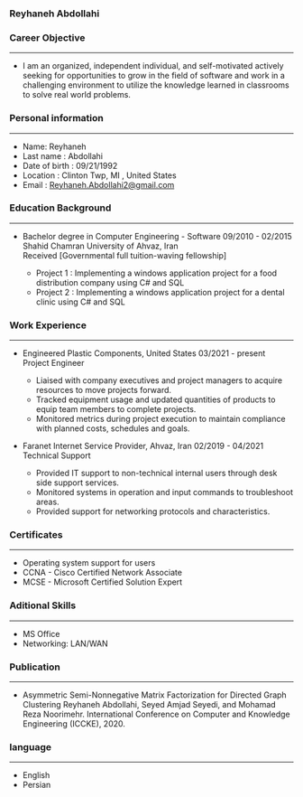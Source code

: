 ### Reyhaneh Abdollahi


### Career Objective

---
+ I am an organized, independent individual, and self-motivated actively seeking for opportunities to grow in the field of software and work in a challenging environment to         utilize the knowledge learned in classrooms to solve real world problems.


### Personal information

---
+ Name: Reyhaneh
+ Last name : Abdollahi
+ Date of birth : 09/21/1992
+ Location : Clinton Twp, MI , United States
+ Email : Reyhaneh.Abdollahi2@gmail.com


### Education Background

---

+ Bachelor degree in Computer Engineering - Software   09/2010 -  02/2015   
 Shahid Chamran University of Ahvaz, Iran   
 Received [Governmental full tuition-waving fellowship]
 
  + Project 1 : Implementing a windows application project for a food distribution company using C# and SQL                                                                   
  + Project 2 : Implementing a windows application project for a dental clinic using C# and SQL


### Work Experience

---
+ Engineered Plastic Components, United States   03/2021 - present                                                                                                           
              Project Engineer   
              
  + Liaised with company executives and project managers to acquire resources to move projects forward.
  + Tracked equipment usage and updated quantities of products to equip team members to complete projects.
  + Monitored metrics during project execution to maintain compliance with planned costs, schedules and goals.
              
              
+ Faranet Internet Service Provider, Ahvaz, Iran    02/2019 - 04/2021                                                                                                              
              Technical Support 
              
  + Provided IT support to non-technical internal users through desk side support services.          
  + Monitored systems in operation and input commands to troubleshoot areas. 
  + Provided support for networking protocols and characteristics.


### Certificates

---
+ Operating system support for users
+ CCNA - Cisco Certified Network Associate
+ MCSE - Microsoft Certified Solution Expert


### Aditional Skills

---
+ MS Office
+ Networking: LAN/WAN


### Publication
---
+ Asymmetric Semi-Nonnegative Matrix Factorization for Directed Graph Clustering Reyhaneh Abdollahi, Seyed Amjad Seyedi, and Mohamad Reza Noorimehr.
  International Conference on Computer and Knowledge Engineering (ICCKE), 2020.


### language

---
+ English
+ Persian
